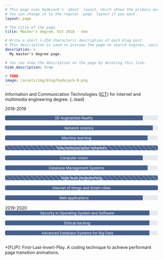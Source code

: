 ```yaml
---
# This page uses Hydejack's `about` layout, which shows the primary author's picture and about text at the top.
# You can change it to the regular `page` layout if you want.
layout: page

# The title of the page.
title: Master's degree, Oct 2018 - now

# Write a short (~150 characters) description of each blog post.
# This description is used to preview the page on search engines, social media, etc.
description: >
  My master's degree page.

# You can show the description on the page by deleting this line:
hide_description: true

# TODO
image: /assets/img/blog/hydejack-8.png
---
```

<style>
<!-- copied from bootstrap -->
@-webkit-keyframes progress-bar-stripes{from{background-position:1rem 0}to{background-position:0 0}}@keyframes progress-bar-stripes{from{background-position:1rem 0}to{background-position:0 0}}.progress{display:-ms-flexbox;display:flex;height:1rem;overflow:hidden;font-size:.75rem;background-color:#e9ecef;border-radius:.25rem}.progress-bar{display:-ms-flexbox;display:flex;-ms-flex-direction:column;flex-direction:column;-ms-flex-pack:center;justify-content:center;color:#fff;text-align:center;white-space:nowrap;background-color:#007bff;transition:width .6s ease}@media (prefers-reduced-motion:reduce){.progress-bar{transition:none}}.progress-bar-striped{background-image:linear-gradient(45deg,rgba(255,255,255,.15) 25%,transparent 25%,transparent 50%,rgba(255,255,255,.15) 50%,rgba(255,255,255,.15) 75%,transparent 75%,transparent);background-size:1rem 1rem}.progress-bar-animated{-webkit-animation:progress-bar-stripes 1s linear infinite;animation:progress-bar-stripes 1s linear infinite}@media (prefers-reduced-motion:reduce){.progress-bar-animated{-webkit-animation:none;animation:none}}

.bg-success {
  background-color: rgb(70,97,144);
}
</style>

Information and Communication Technologies ([ICT]) for internet and multimedia engineering degree.
{:.lead}

[ICT]: https://www.unipd.it/en/ict-internet-multimedia

2018-2019
<div class="progress">
  <div class="progress-bar bg-success" role="progressbar" style="width: calc(27/30*100%);" aria-valuenow="25" aria-valuemin="0" aria-valuemax="100">3D Augmented Reality</div>
</div> <br/>
<div class="progress">
  <div class="progress-bar bg-success" role="progressbar" style="width: calc(29/30*100%);" aria-valuenow="25" aria-valuemin="0" aria-valuemax="100">Network science</div>
</div> <br/>
<div class="progress">
  <div class="progress-bar bg-success" role="progressbar" style="width: calc(28/30*100%);" aria-valuenow="25" aria-valuemin="0" aria-valuemax="100">Machine learning</div>
</div> <br/>
<div class="progress">
  <div class="progress-bar progress-bar-striped bg-success" role="progressbar" style="width: calc(30/30*100%);" aria-valuenow="25" aria-valuemin="0" aria-valuemax="100">Telecommunication networks</div>
</div> <br/>
<div class="progress">
  <div class="progress-bar bg-success" role="progressbar" style="width: calc(27/30*100%);" aria-valuenow="25" aria-valuemin="0" aria-valuemax="100">Computer vision</div>
</div> <br/>
<div class="progress">
  <div class="progress-bar bg-success" role="progressbar" style="width: calc(28/30*100%);" aria-valuenow="25" aria-valuemin="0" aria-valuemax="100">Database Management Systems</div>
</div> <br/>
<div class="progress">
  <div class="progress-bar progress-bar-striped bg-success" role="progressbar" style="width: calc(30/30*100%);" aria-valuenow="25" aria-valuemin="0" aria-valuemax="100">High level programming</div>
</div> <br/>
<div class="progress">
  <div class="progress-bar bg-success" role="progressbar" style="width: calc(30/30*100%);" aria-valuenow="25" aria-valuemin="0" aria-valuemax="100">Internet of things and Smart cities</div>
</div> <br/>
<div class="progress">
  <div class="progress-bar bg-success" role="progressbar" style="width: calc(27/30*100%);" aria-valuenow="25" aria-valuemin="0" aria-valuemax="100">Web applications</div>
</div> <br/>
2019-2020
<div class="progress">
  <div class="progress-bar bg-success" role="progressbar" style="width: calc(28.33/30*100%);" aria-valuenow="25" aria-valuemin="0" aria-valuemax="100">Security in Operating System and Software</div>
</div> <br/>
<div class="progress">
  <div class="progress-bar bg-success" role="progressbar" style="width: calc(28.33/30*100%);" aria-valuenow="25" aria-valuemin="0" aria-valuemax="100">Ethical hacking</div>
</div> <br/>
<div class="progress">
  <div class="progress-bar bg-success" role="progressbar" style="width: calc(28.33/30*100%);" aria-valuenow="25" aria-valuemin="0" aria-valuemax="100">Advanced Database Systems for Big Data</div>
</div> <br/>
<!-- This website includes my student career, portfolio and contacts.
{:.lead} -->

<!-- > I am a young information technology engineer born in year 0x7cc. I am attending a master's degree in "[ICT] for internet and multimedia" at the University of Padova, Italy. I find it cool to learn new things everyday.
{:.lead} -->

[ICT]: https://www.unipd.it/en/ict-internet-multimedia

*[FLIP]: First-Last-Invert-Play. A coding technique to achieve performant page transition animations.
